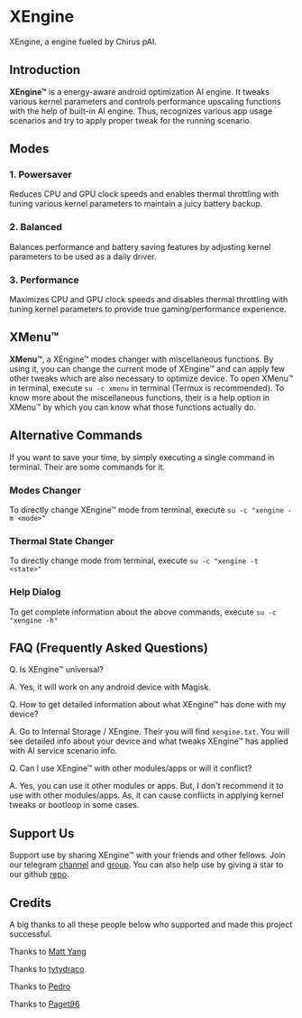# XEngine
XEngine, a engine fueled by Chirus pAI. 

## Introduction
**XEngine™** is a energy-aware android optimization AI engine. It tweaks various kernel parameters and controls performance upscaling functions with the help of built-in AI engine. Thus, recognizes various app usage scenarios and try to apply proper tweak for the running scenario.

## Modes

### 1. Powersaver

Reduces CPU and GPU clock speeds and enables thermal throttling with tuning various kernel parameters to maintain a juicy battery backup.

### 2. Balanced 

Balances performance and battery saving features by adjusting kernel parameters to be used as a daily driver.

### 3. Performance

Maximizes CPU and GPU clock speeds and disables thermal throttling with tuning kernel parameters to provide true gaming/performance experience.

## XMenu™

**XMenu™**, a XEngine™ modes changer with miscellaneous functions. By using it, you can change the current mode of XEngine™ and can apply few other tweaks which are also necessary to optimize device. To open XMenu™ in terminal, execute `su -c xmenu` in terminal (Termux is recommended). To know more about the miscellaneous functions, their is a help option in XMenu™ by which you can know what those functions actually do.

## Alternative Commands

If you want to save your time, by simply executing a single command in terminal. Their are some commands for it.

### Modes Changer

To directly change XEngine™ mode from terminal, execute `su -c "xengine -m <mode>"`

### Thermal State Changer

To directly change mode from terminal, execute `su -c "xengine -t <state>"`

### Help Dialog

To get complete information about the above commands, execute `su -c "xengine -h"`

## FAQ (Frequently Asked Questions)

Q. Is XEngine™ universal?

A. Yes, it will work on any android device with Magisk.

Q. How to get detailed information about what XEngine™ has done with my device?

A. Go to Internal Storage / XEngine. Their you will find `xengine.txt`. You will see detailed info about your device and what tweaks XEngine™ has applied with AI service scenario info.

Q. Can I use XEngine™ with other modules/apps or will it conflict?

A. Yes, you can use it other modules or apps. But, I don't recommend it to use with other modules/apps. As, it can cause conflicts in applying kernel tweaks or bootloop in some cases.

## Support Us

Support use by sharing XEngine™ with your friends and other fellows. Join our telegram [channel](https://t.me/loopprojects) and [group](https://t.me/loopchats). You can also help use by giving a star to our github [repo](https://github.com/iamlooper/XEngine).

## Credits

A big thanks to all these people below who supported and made this project successful.

Thanks to [Matt Yang](https://github.com/yc9559)

Thanks to [tytydraco](https://github.com/tytydraco)

Thanks to [Pedro](https://github.com/pedrozzz0)

Thanks to [Paget96](https://github.com/Paget96)
